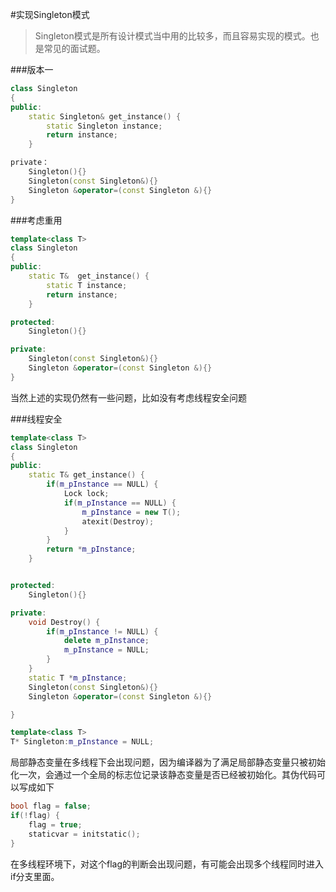 #实现Singleton模式
> Singleton模式是所有设计模式当中用的比较多，而且容易实现的模式。也是常见的面试题。

###版本一

```c++
class Singleton 
{
public:
    static Singleton& get_instance() {
        static Singleton instance;
        return instance;
    }

private：
    Singleton(){}
    Singleton(const Singleton&){}
    Singleton &operator=(const Singleton &){}    
}
```

###考虑重用

```c++
template<class T>
class Singleton
{
public: 
    static T&  get_instance() {
        static T instance;
        return instance;
    }

protected:
    Singleton(){}

private:
    Singleton(const Singleton&){}
    Singleton &operator=(const Singleton &){}    
}
```
当然上述的实现仍然有一些问题，比如没有考虑线程安全问题

###线程安全

```c++
template<class T>
class Singleton
{
public:
    static T& get_instance() {
        if(m_pInstance == NULL) {
            Lock lock;
            if(m_pInstance == NULL) {
                m_pInstance = new T();
                atexit(Destroy);
            }
        }
        return *m_pInstance;    
    }


protected:
    Singleton(){}

private:
    void Destroy() {
        if(m_pInstance != NULL) {
            delete m_pInstance;
            m_pInstance = NULL;
        }
    }
    static T *m_pInstance;
    Singleton(const Singleton&){}
    Singleton &operator=(const Singleton &){}    

}

template<class T>
T* Singleton:m_pInstance = NULL;

```
局部静态变量在多线程下会出现问题，因为编译器为了满足局部静态变量只被初始化一次，会通过一个全局的标志位记录该静态变量是否已经被初始化。其伪代码可以写成如下
```c++
bool flag = false;
if(!flag) {
    flag = true;
    staticvar = initstatic();
}
```
在多线程环境下，对这个flag的判断会出现问题，有可能会出现多个线程同时进入if分支里面。